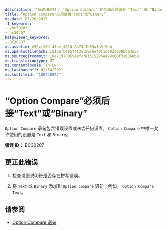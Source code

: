 ```yaml
---
description: 了解详细信息： "Option Compare" 的后面必须跟有 "Text" 或 "Binary"
title: “Option Compare”必须后接“Text”或“Binary”
ms.date: 07/20/2015
f1_keywords:
- vbc30207
- bc30207
helpviewer_keywords:
- BC30207
ms.assetid: e59cf10d-47ce-401d-8474-3b69a3a5f5db
ms.openlocfilehash: 1513afbe85f4f2515926ef0f1d0023e00b0e3a37
ms.sourcegitcommit: 10e719780594efc781b15295e499c66f316068b8
ms.translationtype: MT
ms.contentlocale: zh-CN
ms.lasthandoff: 02/14/2021
ms.locfileid: "100438042"
---
```

# <a name="option-compare-must-be-followed-by-text-or-binary"></a>“Option Compare”必须后接“Text”或“Binary”

`Option Compare` 语句包含错误设置或未含任何设置。 `Option Compare` 中唯一允许使用的设置是 `Text` 和 `Binary`。  
  
 **错误 ID：** BC30207  
  
## <a name="to-correct-this-error"></a>更正此错误  
  
1. 检查设置说明符是否存在拼写错误。  
  
2. 将 `Text` 或 `Binary` 添加到 `Option Compare` 语句；例如， `Option Compare Text`。  
  
## <a name="see-also"></a>请参阅

- [Option Compare 语句](../language-reference/statements/option-compare-statement.md)
